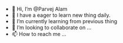 - 👋 Hi, I’m @Parvej Alam
- 👀 I have a eager to learn new thing daily.
- 🌱 I’m currently learning from previous thing
- 💞️ I’m looking to collaborate on ...
- 📫 How to reach me ...  

<!---
Parvejprv/Parvejprv is a ✨ special ✨ repository because its `README.md` (this file) appears on your GitHub profile.
You can click the Preview link to take a look at your changes.
--->
